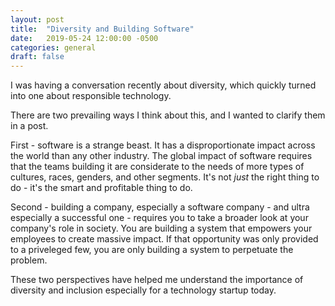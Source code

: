```yaml
---
layout: post
title:  "Diversity and Building Software"
date:   2019-05-24 12:00:00 -0500
categories: general 
draft: false
--- 
```


I was having a conversation recently about diversity, which quickly turned into one about responsible technology.

There are two prevailing ways I think about this, and I wanted to clarify them in a post.

First - software is a strange beast. It has a disproportionate impact across the world than any other industry. The global impact of software requires that the teams building it are considerate to the needs of more types of cultures, races, genders, and other segments. It's not _just_ the right thing to do - it's the smart and profitable thing to do. 

Second - building a company, especially a software company - and ultra especially a successful one - requires you to take a broader look at your company's role in society. You are building a system that empowers your employees to create massive impact. If that opportunity was only provided to a priveleged few, you are only building a system to perpetuate the problem. 

These two perspectives have helped me understand the importance of diversity and inclusion especially for a technology startup today.